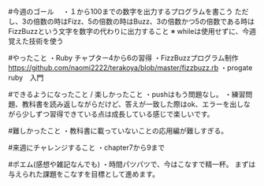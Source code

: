 #今週のゴール　
・１から100までの数字を出力するプログラムを書こう
ただし、3の倍数の時はFizz、5の倍数の時はBuzz、3の倍数かつ5の倍数である時はFizzBuzzという文字を数字の代わりに出力すること
※ whileは使用せずに、今週覚えた技術を使う


#やったこと
・Ruby チャプター4から6の習得
・FizzBuzzプログラム制作
https://github.com/naomi2222/terakoya/blob/master/fizzbuzz.rb
・progate ruby　入門


#できるようになったこと / 楽しかったこと
・pushはもう問題なし。
・練習問題、教科書を読み返しながらだけど、答えが一致した際はok、エラーを出しながら少しずつ習得できている点は成長している感じで楽しいです。


#難しかったこと
・教科書に載っていないことの応用編が難しすぎる。


#来週にチャレンジすること
・chapter7から9まで


#ポエム(感想や雑記なんでも)
・時間パツパツで、今はこなすで精一杯。
まずは与えられた課題をこなすを目標として進めます。